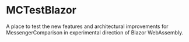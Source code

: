# MCTestBlazor
A place to test the new features and architectural improvements for MessengerComparison in experimental direction of Blazor WebAssembly.
